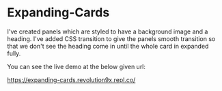 # Expanding-Cards
I've created panels which are styled to have a background image and a heading. I've added CSS transition to give the panels smooth transition so that we don't see the heading come in until the whole card in expanded fully.


You can see the live demo at the below given url:

https://expanding-cards.revolution9x.repl.co/
